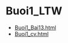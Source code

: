 # Buoi1_LTW

<html>
<body>
  <ul>
    <li><a href="https://github.com/giangcse/Buoi1_LTW/blob/master/Buoi1_Bai13.html">Buoi1_Bai13.html</a></li>
    <li><a href="https://github.com/giangcse/Buoi1_LTW/blob/master/Buoi1_cv.html">Buoi1_cv.html</a></li>
  </ul>
</body>
</html>
